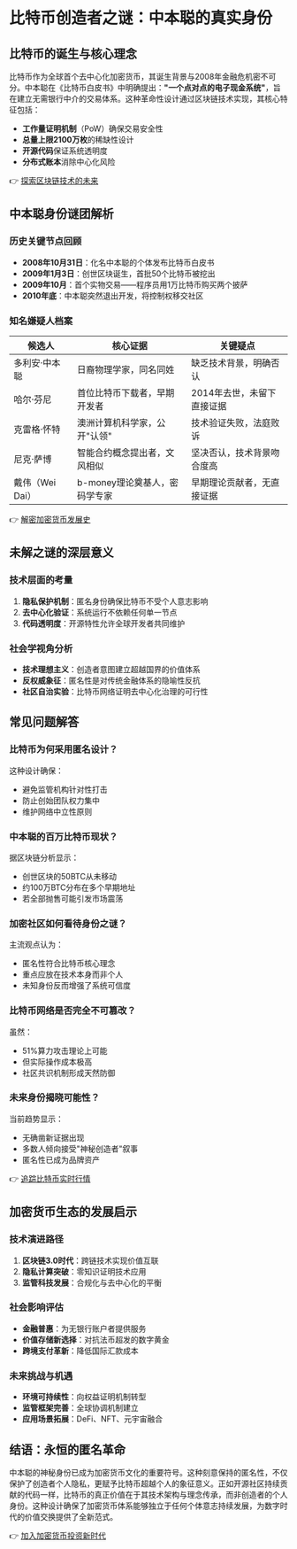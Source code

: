 # 比特币创造者之谜：中本聪的真实身份

## 比特币的诞生与核心理念

比特币作为全球首个去中心化加密货币，其诞生背景与2008年金融危机密不可分。中本聪在《比特币白皮书》中明确提出：**"一个点对点的电子现金系统"**，旨在建立无需银行中介的交易体系。这种革命性设计通过区块链技术实现，其核心特征包括：

- **工作量证明机制**（PoW）确保交易安全性
- **总量上限2100万枚**的稀缺性设计
- **开源代码**保证系统透明度
- **分布式账本**消除中心化风险

👉 [探索区块链技术的未来](https://bit.ly/okx_welcome)

## 中本聪身份谜团解析

### 历史关键节点回顾
- **2008年10月31日**：化名中本聪的个体发布比特币白皮书
- **2009年1月3日**：创世区块诞生，首批50个比特币被挖出
- **2009年10月**：首个实物交易——程序员用1万比特币购买两个披萨
- **2010年底**：中本聪突然退出开发，将控制权移交社区

### 知名嫌疑人档案

| 候选人          | 核心证据                           | 关键疑点                     |
|-----------------|-----------------------------------|----------------------------|
| 多利安·中本聪    | 日裔物理学家，同名同姓              | 缺乏技术背景，明确否认       |
| 哈尔·芬尼        | 首位比特币下载者，早期开发者        | 2014年去世，未留下直接证据   |
| 克雷格·怀特      | 澳洲计算机科学家，公开"认领"        | 技术验证失败，法庭败诉       |
| 尼克·萨博        | 智能合约概念提出者，文风相似        | 坚决否认，技术背景吻合度高   |
| 戴伟（Wei Dai）  | b-money理论奠基人，密码学专家       | 早期理论贡献者，无直接证据   |

👉 [解密加密货币发展史](https://bit.ly/okx_welcome)

## 未解之谜的深层意义

### 技术层面的考量
1. **隐私保护机制**：匿名身份确保比特币不受个人意志影响
2. **去中心化验证**：系统运行不依赖任何单一节点
3. **代码透明度**：开源特性允许全球开发者共同维护

### 社会学视角分析
- **技术理想主义**：创造者意图建立超越国界的价值体系
- **反权威象征**：匿名性是对传统金融体系的隐喻性反抗
- **社区自治实验**：比特币网络证明去中心化治理的可行性

## 常见问题解答

### 比特币为何采用匿名设计？
这种设计确保：
- 避免监管机构针对性打击
- 防止创始团队权力集中
- 维护网络中立性原则

### 中本聪的百万比特币现状？
据区块链分析显示：
- 创世区块的50BTC从未移动
- 约100万BTC分布在多个早期地址
- 若全部抛售可能引发市场震荡

### 加密社区如何看待身份之谜？
主流观点认为：
- 匿名性符合比特币核心理念
- 重点应放在技术本身而非个人
- 未知身份反而增强了系统可信度

### 比特币网络是否完全不可篡改？
虽然：
- 51%算力攻击理论上可能
- 但实际操作成本极高
- 社区共识机制形成天然防御

### 未来身份揭晓可能性？
当前趋势显示：
- 无确凿新证据出现
- 多数人倾向接受"神秘创造者"叙事
- 匿名性已成为品牌资产

👉 [追踪比特币实时行情](https://bit.ly/okx_welcome)

## 加密货币生态的发展启示

### 技术演进路径
1. **区块链3.0时代**：跨链技术实现价值互联
2. **隐私计算突破**：零知识证明技术应用
3. **监管科技发展**：合规化与去中心化的平衡

### 社会影响评估
- **金融普惠**：为无银行账户者提供服务
- **价值存储新选择**：对抗法币超发的数字黄金
- **跨境支付革新**：降低国际汇款成本

### 未来挑战与机遇
- **环境可持续性**：向权益证明机制转型
- **监管框架完善**：全球协调机制建立
- **应用场景拓展**：DeFi、NFT、元宇宙融合

## 结语：永恒的匿名革命

中本聪的神秘身份已成为加密货币文化的重要符号。这种刻意保持的匿名性，不仅保护了创造者个人隐私，更赋予比特币超越个人的象征意义。正如开源社区持续贡献的代码一样，比特币的真正价值在于其技术架构与理念传承，而非创造者的个人身份。这种设计确保了加密货币体系能够独立于任何个体意志持续发展，为数字时代的价值交换提供了全新范式。

👉 [加入加密货币投资新时代](https://bit.ly/okx_welcome)